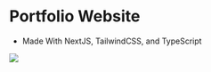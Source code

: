 # Portfolio Website

- Made With NextJS, TailwindCSS, and TypeScript


![](https://i.pinimg.com/564x/39/f0/b3/39f0b330eb3f78523fc6649c3d9c8d42.jpg)
